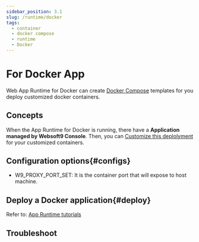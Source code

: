 ```yaml
---
sidebar_position: 3.1
slug: /runtime/docker
tags:
  - container
  - docker compose
  - runtime
  - Docker
---
```


# For Docker App

Web App Runtime for Docker can create  [Docker Compose](https://docs.docker.com/compose/) templates for you deploy customized docker containers.  

## Concepts

When the App Runtime for Docker is running, there have a **Application managed by Websoft9 Console**. Then, you can [Customize this deplolyment](./runtime#dockercompose) for your customized containers.

## Configuration options{#configs}

- W9_PROXY_PORT_SET: It is the container port that will expose to host machine.  

## Deploy a Docker application{#deploy}

Refer to: [App Runtime tutorials](../runtime#quick)

## Troubleshoot